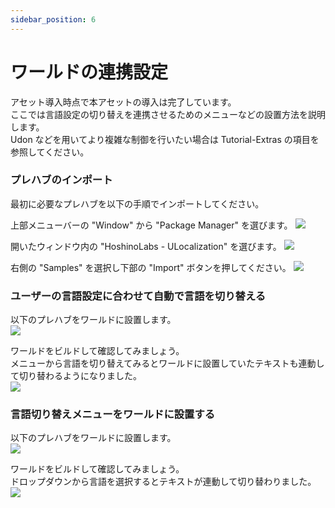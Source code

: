 ```yaml
---
sidebar_position: 6
---
```


# ワールドの連携設定

アセット導入時点で本アセットの導入は完了しています。  
ここでは言語設定の切り替えを連携させるためのメニューなどの設置方法を説明します。  
Udon などを用いてより複雑な制御を行いたい場合は Tutorial-Extras の項目を参照してください。

### プレハブのインポート

最初に必要なプレハブを以下の手順でインポートしてください。

上部メニューバーの "Window" から "Package Manager" を選びます。
![](img/initialization-world-import-01.png)

開いたウィンドウ内の "HoshinoLabs - ULocalization" を選びます。
![](img/initialization-world-import-02.png)

右側の "Samples" を選択し下部の "Import" ボタンを押してください。
![](img/initialization-world-import-03.png)

### ユーザーの言語設定に合わせて自動で言語を切り替える

以下のプレハブをワールドに設置します。  
![](img/initialization-world-link-vrcclient-01.png)

ワールドをビルドして確認してみましょう。  
メニューから言語を切り替えてみるとワールドに設置していたテキストも連動して切り替わるようになりました。  
![](img/initialization-world-link-vrcclient-02.gif)

### 言語切り替えメニューをワールドに設置する

以下のプレハブをワールドに設置します。  
![](img/initialization-world-language-setting-menu-01.png)

ワールドをビルドして確認してみましょう。  
ドロップダウンから言語を選択するとテキストが連動して切り替わりました。  
![](img/initialization-world-language-setting-menu-02.gif)
